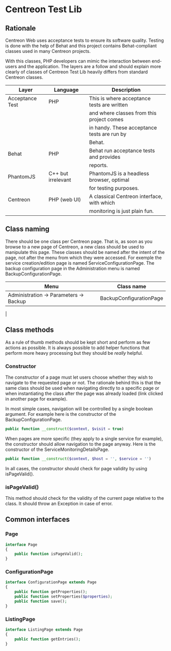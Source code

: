 # Centreon Test Lib #

## Rationale ##

Centreon Web uses acceptance tests to ensure its software quality.
Testing is done with the help of Behat and this project contains
Behat-compliant classes used in many Centreon projects.

With this classes, PHP developers can mimic the interaction between
end-users and the application. The layers are a follow and should
explain more clearly of classes of Centreon Test Lib heavily differs
from standard Centreon classes.

| Layer           | Language           | Description                                 |
|-----------------|--------------------|---------------------------------------------|
| Acceptance Test | PHP                | This is where acceptance tests are written  |
|                 |                    | and where classes from this project comes   |
|                 |                    | in handy. These acceptance tests are run by |
|                 |                    | Behat.                                      |
| Behat           | PHP                | Behat run acceptance tests and provides     |
|                 |                    | reports.                                    |
| PhantomJS       | C++ but irrelevant | PhantomJS is a headless browser, optimal    |
|                 |                    | for testing purposes.                       |
| Centreon        | PHP (web UI)       | A classical Centreon interface, with which  |
|                 |                    | monitoring is just plain fun.               |

## Class naming ##

There should be one class per Centreon page. That is, as soon as you browse to a new
page of Centreon, a new class should be used to manipulate this page. These classes
should be named after the intent of the page, not after the menu from which they were
accessed. For exemple the service creation/edition page is named
ServiceConfigurationPage. The backup configuration page in the Administration menu
is named BackupConfigurationPage.

| Menu                                         | Class name                           |
|----------------------------------------------|--------------------------------------|
| Administration -> Parameters -> Backup       | BackupConfigurationPage              |
|

## Class methods ##

As a rule of thumb methods should be kept short and perform as few actions as
possible. It is always possible to add helper functions that perform more heavy
processing but they should be *really* helpful.

### Constructor ###

The constructor of a page must let users choose whether they wish to navigate
to the requested page or not. The rationale behind this is that the same class
should be used when navigating directly to a specific page or when instantiating
the class after the page was already loaded (link clicked in another page for
example).

In most simple cases, navigation will be controlled by a single boolean
argument. For example here is the constructor of the BackupConfigurationPage.

```php
public function __construct($context, $visit = true)
```

When pages are more specific (they apply to a single service for example),
the constructor should allow navigation to the page anyway. Here is the
constructor of the ServiceMonitoringDetailsPage.

```php
public function __construct($context, $host = '', $service = '')
```

In all cases, the constructor should check for page validity by using
isPageValid().

### isPageValid() ###

This method should check for the validity of the current page relative to
the class. It should throw an Exception in case of error.

## Common interfaces ##

### Page ###

```php
interface Page
{
    public function isPageValid();
}
```

### ConfigurationPage ###

```php
interface ConfigurationPage extends Page
{
    public function getProperties();
    public function setProperties($properties);
    public function save();
}
```

### ListingPage ###

```php
interface ListingPage extends Page
{
    public function getEntries();
}
```
